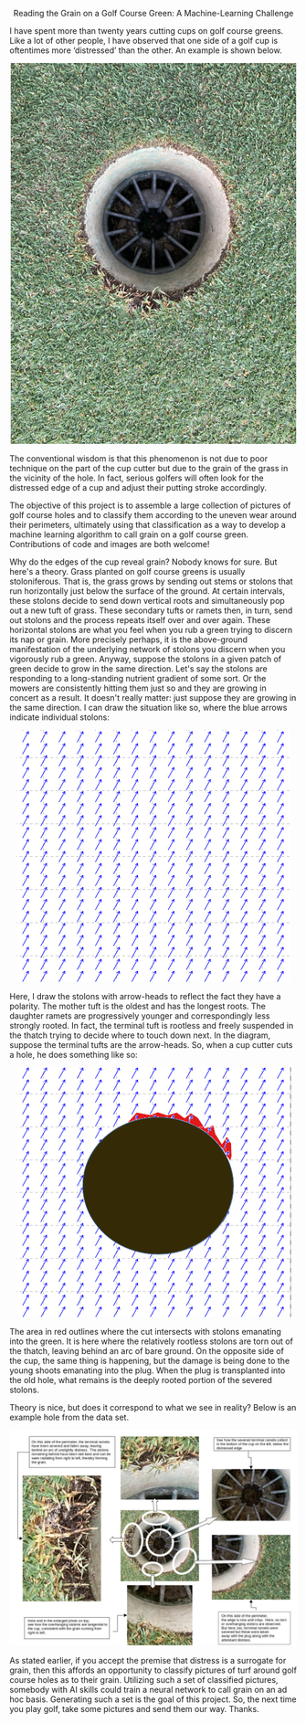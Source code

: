 <p align='center'>Reading the Grain on a Golf Course Green:  A Machine-Learning Challenge</p>

I have spent more than twenty years cutting cups on golf course greens.  Like a lot of other people, I have observed that one side of a golf cup is oftentimes more ‘distressed’ than the other.  An example is shown below.

<p align='center'>
    <img src='example.png'>
</p>

The conventional wisdom is that this phenomenon is not due to poor technique on the part of the cup cutter but due to the grain of the grass in the vicinity of the hole.  In fact, serious golfers will often look for the distressed edge of a cup and adjust their putting stroke accordingly. 

The objective of this project is to assemble a large collection of pictures of golf course holes and to classify them according to the uneven wear around their perimeters, ultimately using that classification as a way to develop a machine learning algorithm to call grain on a golf course green.  Contributions of code and images are both welcome! 

Why do the edges of the cup reveal grain?  Nobody knows for sure.  But here's a theory.  Grass planted on golf course greens is usually stoloniferous.  That is, the grass grows by sending out stems or stolons that run horizontally just below the surface of the ground.  At certain intervals, these stolons decide to send down vertical roots and simultaneously pop out a new tuft of grass.  These secondary tufts or ramets then, in turn, send out stolons and the process repeats itself over and over again.  These horizontal stolons are what you feel when you rub a green trying to discern its nap or grain.  More precisely perhaps, it is the above-ground manifestation of the underlying network of stolons you discern when you vigorously rub a green.  Anyway, suppose the stolons in a given patch of green decide to grow in the same direction.  Let's say the stolons are responding to a long-standing nutrient gradient of some sort.  Or the mowers are consistently hitting them just so and they are growing in concert as a result.  It doesn't really matter: just suppose they are growing in the same direction. I can draw the situation like so, where the blue arrows indicate individual stolons:

<p align='center'>
  <img src='vectorField.png'>
</p>

Here, I draw the stolons with arrow-heads to reflect the fact they have a polarity. The mother tuft is the oldest and has the longest roots.  The daughter ramets are progressively younger and correspondingly less strongly rooted.  In fact, the terminal tuft is rootless and freely suspended in the thatch trying to decide where to touch down next.  In the diagram, suppose the terminal tufts are the arrow-heads.  So, when a cup cutter cuts a hole, he does something like so:

<p align='center'>
    <img src='holeInDistress.png'>
</p>

The area in red outlines where the cut intersects with stolons emanating into the green.  It is here where the relatively rootless stolons are torn out of the thatch, leaving behind an arc of bare ground.  On the opposite side of the cup, the same thing is happening, but the damage is being done to the young shoots emanating into the plug.  When the plug is transplanted into the old hole, what remains is the deeply rooted portion of the severed stolons.

Theory is nice, but does it correspond to what we see in reality?  Below is an example hole from the data set.

<p align='center'>
  <img src='diagram.jpg'>
</p>

As stated earlier, if you accept the premise that distress is a surrogate for grain, then this affords an opportunity to classify pictures of turf around golf course holes as to their grain.  Utilizing such a set of classified pictures, somebody with AI skills could train a neural network to call grain on an ad hoc basis.  Generating such a set is the goal of this project.  So, the next time you play golf, take some pictures and send them our way.  Thanks.
